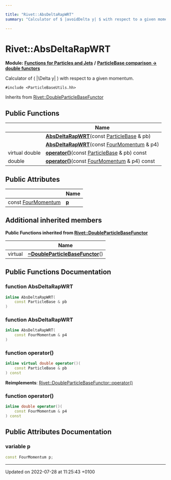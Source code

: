 ```yaml
---

title: "Rivet::AbsDeltaRapWRT"
summary: "Calculator of $ |avoidDelta y| $ with respect to a given momentum. "

---
```


# Rivet::AbsDeltaRapWRT

**Module:** **[Functions for Particles and Jets](http://example.org/modules/group__particlebaseutils/)** **/** **[ParticleBase comparison -> double functors](http://example.org/modules/group__particlebaseutils__pb2dbl/)**



Calculator of \( |\Delta y| \) with respect to a given momentum. 


`#include <ParticleBaseUtils.hh>`

Inherits from [Rivet::DoubleParticleBaseFunctor](http://example.org/classes/structrivet_1_1doubleparticlebasefunctor/)

## Public Functions

|                | Name           |
| -------------- | -------------- |
| | **[AbsDeltaRapWRT](http://example.org/modules/group__particlebaseutils/#function-absdeltarapwrt)**(const <a href="http://example.org/classes/classrivet_1_1particlebase/">ParticleBase</a> & pb) |
| | **[AbsDeltaRapWRT](http://example.org/modules/group__particlebaseutils/#function-absdeltarapwrt)**(const <a href="http://example.org/classes/classrivet_1_1fourmomentum/">FourMomentum</a> & p4) |
| virtual double | **[operator()](http://example.org/modules/group__particlebaseutils/#function-operator())**(const <a href="http://example.org/classes/classrivet_1_1particlebase/">ParticleBase</a> & pb) const |
| double | **[operator()](http://example.org/modules/group__particlebaseutils/#function-operator())**(const <a href="http://example.org/classes/classrivet_1_1fourmomentum/">FourMomentum</a> & p4) const |

## Public Attributes

|                | Name           |
| -------------- | -------------- |
| const <a href="http://example.org/classes/classrivet_1_1fourmomentum/">FourMomentum</a> | **[p](http://example.org/modules/group__particlebaseutils/#variable-p)**  |

## Additional inherited members

**Public Functions inherited from [Rivet::DoubleParticleBaseFunctor](http://example.org/classes/structrivet_1_1doubleparticlebasefunctor/)**

|                | Name           |
| -------------- | -------------- |
| virtual | **[~DoubleParticleBaseFunctor](http://example.org/modules/group__particlebaseutils/#function-~doubleparticlebasefunctor)**() |


## Public Functions Documentation

### function AbsDeltaRapWRT

```cpp
inline AbsDeltaRapWRT(
    const ParticleBase & pb
)
```


### function AbsDeltaRapWRT

```cpp
inline AbsDeltaRapWRT(
    const FourMomentum & p4
)
```


### function operator()

```cpp
inline virtual double operator()(
    const ParticleBase & pb
) const
```


**Reimplements**: [Rivet::DoubleParticleBaseFunctor::operator()](http://example.org/modules/group__particlebaseutils/#function-operator())


### function operator()

```cpp
inline double operator()(
    const FourMomentum & p4
) const
```


## Public Attributes Documentation

### variable p

```cpp
const FourMomentum p;
```


-------------------------------

Updated on 2022-07-28 at 11:25:43 +0100